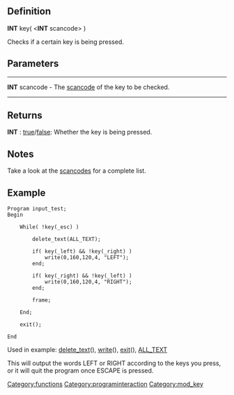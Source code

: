 Definition
----------

**INT** key( &lt;**INT** scancode&gt; )

Checks if a certain key is being pressed.

Parameters
----------

  ------------------ ------------------------------------------------------------------
  **INT** scancode   - The [scancode](scancodes "wikilink") of the key to be checked.
  ------------------ ------------------------------------------------------------------

Returns
-------

**INT** : [true](true "wikilink")/[false](false "wikilink"): Whether the
key is being pressed.

Notes
-----

Take a look at the [scancodes](scancodes "wikilink") for a complete
list.

Example
-------

    Program input_test;
    Begin

        While( !key(_esc) )

            delete_text(ALL_TEXT);

            if( key(_left) && !key(_right) )  
                write(0,160,120,4, "LEFT");
            end;
         
            if( key(_right) && !key(_left) ) 
                write(0,160,120,4, "RIGHT"); 
            end;

            frame;

        End;

        exit();

    End

Used in example: [delete\_text](delete_text "wikilink")(),
[write](write "wikilink")(), [exit](exit "wikilink")(),
[ALL\_TEXT](ALL_TEXT "wikilink")

This will output the words LEFT or RIGHT according to the keys you
press, or it will quit the program once ESCAPE is pressed.

<Category:functions> <Category:programinteraction> <Category:mod_key>
